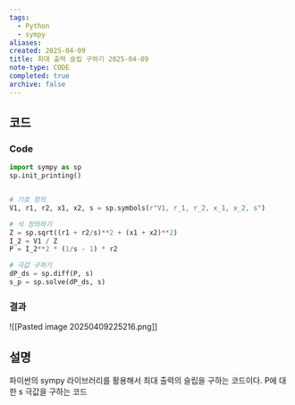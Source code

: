 ```yaml
---
tags:
  - Python
  - sympy
aliases: 
created: 2025-04-09
title: 최대 출력 슬립 구하기 2025-04-09
note-type: CODE
completed: true
archive: false
---
```



## 코드

### Code

```python
import sympy as sp
sp.init_printing()


# 기호 정의
V1, r1, r2, x1, x2, s = sp.symbols(r"V1, r_1, r_2, x_1, x_2, s")

# 식 정의하기
Z = sp.sqrt((r1 + r2/s)**2 + (x1 + x2)**2)
I_2 = V1 / Z
P = I_2**2 * (1/s - 1) * r2

# 극값 구하기
dP_ds = sp.diff(P, s)
s_p = sp.solve(dP_ds, s)


```

### 결과

![[Pasted image 20250409225216.png]]

## 설명

파이썬의 sympy 라이브러리를 활용해서 최대 출력의 슬립을 구하는 코드이다. P에 대한 s 극값을 구하는 코드